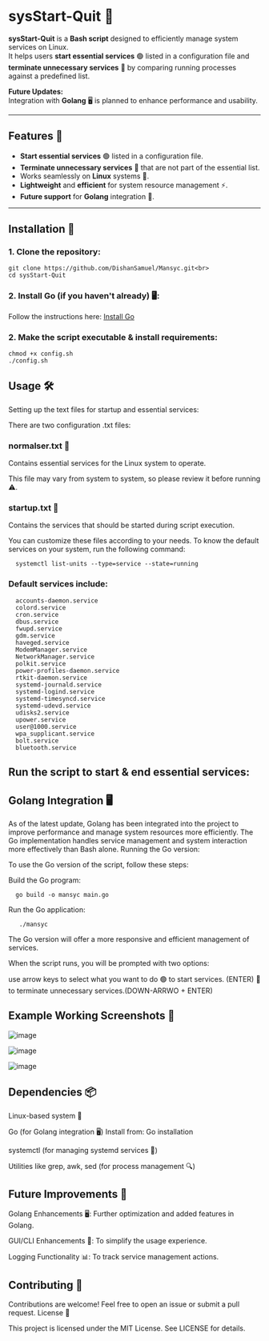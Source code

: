 # sysStart-Quit 🚀

**sysStart-Quit** is a **Bash script** designed to efficiently manage system services on Linux.  
It helps users **start essential services** 🟢 listed in a configuration file and **terminate unnecessary services** 🔴 by comparing running processes against a predefined list.

**Future Updates:**  
Integration with **Golang** 🖥️ is planned to enhance performance and usability.

---

## Features 🌟

- **Start essential services** 🟢 listed in a configuration file.
- **Terminate unnecessary services** 🔴 that are not part of the essential list.
- Works seamlessly on **Linux** systems 🐧.
- **Lightweight** and **efficient** for system resource management ⚡.
- **Future support** for **Golang** integration 🚀.

---

## Installation 🔧

### 1. Clone the repository:

    git clone https://github.com/DishanSamuel/Mansyc.git<br>
    cd sysStart-Quit

### 2. Install Go (if you haven't already) 🖥️:

Follow the instructions here: [Install Go](https://go.dev/doc/install)

### 2. Make the script executable & install requirements:

    chmod +x config.sh
    ./config.sh

## Usage 🛠️
Setting up the text files for startup and essential services:

There are two configuration .txt files:

### normalser.txt 📝

   Contains essential services for the Linux system to operate.

   This file may vary from system to system, so please review it before running ⚠️.

### startup.txt 📝

   Contains the services that should be started during script execution.

You can customize these files according to your needs.
To know the default services on your system, run the following command:
      
      systemctl list-units --type=service --state=running

### Default services include:

      accounts-daemon.service
      colord.service
      cron.service
      dbus.service
      fwupd.service
      gdm.service
      haveged.service
      ModemManager.service
      NetworkManager.service
      polkit.service
      power-profiles-daemon.service
      rtkit-daemon.service
      systemd-journald.service
      systemd-logind.service
      systemd-timesyncd.service
      systemd-udevd.service
      udisks2.service
      upower.service
      user@1000.service
      wpa_supplicant.service
      bolt.service
      bluetooth.service

## Run the script to start & end essential services:

## Golang Integration 🖥️

As of the latest update, Golang has been integrated into the project to improve performance and manage system resources more efficiently. The Go implementation handles service management and system interaction more effectively than Bash alone.
Running the Go version:

To use the Go version of the script, follow these steps:

Build the Go program:

      go build -o mansyc main.go

Run the Go application:

       ./mansyc

The Go version will offer a more responsive and efficient management of services.

 

When the script runs, you will be prompted with two options:

   use arrow keys to select what you want to do
    🟢 to start services. (ENTER)
    🔴 to terminate unnecessary services.(DOWN-ARRWO + ENTER)

## Example Working Screenshots 📸
![image](https://github.com/user-attachments/assets/8e8f6bc6-cde8-4aac-9282-0cec58a563a4)

![image](https://github.com/user-attachments/assets/1519cd65-cfca-4105-87da-3206c61cc34d)

![image](https://github.com/user-attachments/assets/2560e5e8-8476-410c-81bc-ff230a69a17d)





## Dependencies 📦

   Linux-based system 🐧

   Go (for Golang integration 🖥️)
   Install from: Go installation

   systemctl (for managing systemd services 🔧)

   Utilities like grep, awk, sed (for process management 🔍)

## Future Improvements 🔮

   Golang Enhancements 🖥️: Further optimization and added features in Golang.

   GUI/CLI Enhancements 🎨: To simplify the usage experience.

   Logging Functionality 📊: To track service management actions.

## Contributing 🤝

   Contributions are welcome!
   Feel free to open an issue or submit a pull request.
   License 📜
   
   This project is licensed under the MIT License. See LICENSE for details.

